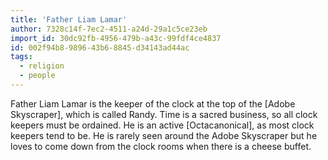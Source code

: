 ```yaml
---
title: 'Father Liam Lamar'
author: 7328c14f-7ec2-4511-a24d-29a1c5ce23eb
import_id: 30dc92fb-4956-479b-a43c-99fdf4ce4837
id: 002f94b8-9896-43b6-8845-d34143ad44ac
tags:
  - religion
  - people
---
```

Father Liam Lamar is the keeper of the clock at the top of the [Adobe Skyscraper], which is called Randy. Time is a sacred business, so all clock keepers must be ordained. He is an active [Octacanonical], as most clock keepers tend to be. He is rarely seen around the Adobe Skyscraper but he loves to come down from the clock rooms when there is a cheese buffet.